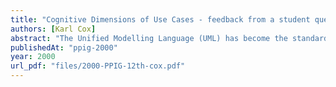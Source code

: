 ```yaml
---
title: "Cognitive Dimensions of Use Cases - feedback from a student questionnaire"
authors: [Karl Cox]
abstract: "The Unified Modelling Language (UML) has become the standard object-oriented design language in software engineering. An important part of the UML is the use-case notation. This paper reports on results of feedback from a student questionnaire about the use-case diagram notation and use-case descriptions. The questions map to Green’s Cognitive Dimensions in an attempt to help understand the strengths and weaknesses of use-cases from the perspective of those actually applying the notation. Feedback from the questionnaire suggests that the notation causes confusion especially concerning the use-case relationships. However, the feedback also shows that the notation is relatively easy to change when moving from diagram to description and back again."
publishedAt: "ppig-2000"
year: 2000
url_pdf: "files/2000-PPIG-12th-cox.pdf"
---
```

